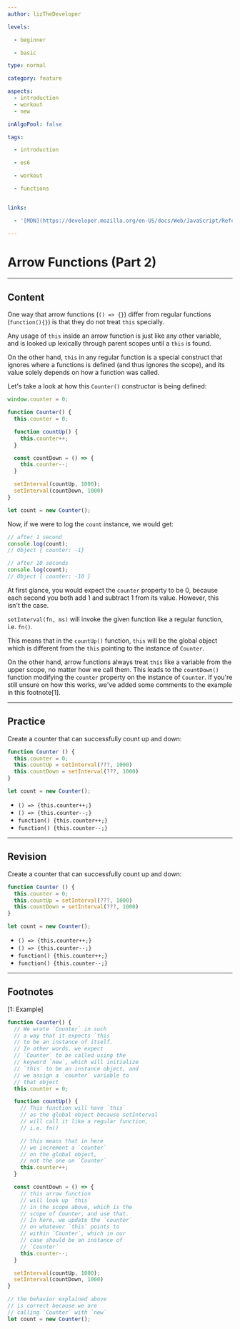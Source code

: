 ```yaml
---
author: lizTheDeveloper

levels:

  - beginner

  - basic

type: normal

category: feature

aspects:
  - introduction
  - workout
  - new

inAlgoPool: false

tags:

  - introduction

  - es6

  - workout

  - functions


links:

  - '[MDN](https://developer.mozilla.org/en-US/docs/Web/JavaScript/Reference/Functions/Arrow_functions){website}'

---
```


# Arrow Functions (Part 2)

---
## Content

One way that arrow functions (`() => {}`) differ from regular functions (`function(){}`) is that they do not treat `this` specially. 

Any usage of `this` inside an arrow function is just like any other variable, and is looked up lexically through parent scopes until a `this` is found.

On the other hand, `this` in any regular function is a special construct that ignores where a functions is defined (and thus ignores the scope), and its value solely depends on how a function was called.

Let's take a look at how this `Counter()` constructor is being defined: 

```js
window.counter = 0;

function Counter() {
  this.counter = 0;

  function countUp() {
    this.counter++;
  }

  const countDown = () => {
    this.counter--;
  }

  setInterval(countUp, 1000);
  setInterval(countDown, 1000)
}

let count = new Counter();
```

Now, if we were to log the `count` instance, we would get:

```js
// after 1 second
console.log(count);
// Object { counter: -1}

// after 10 seconds
console.log(count);
// Object { counter: -10 }
```

At first glance, you would expect the `counter` property to be 0, because each second you both add 1 and subtract 1 from its value. However, this isn't the case.

`setInterval(fn, ms)` will invoke the given function like a regular function, i.e. `fn()`.

This means that in the `countUp()` function, `this` will be the global object which is different from the `this` pointing to the instance of `Counter`.

On the other hand, arrow functions always treat `this` like a variable from the upper scope, no matter how we call them. This leads to the `countDown()` function modifying the `counter` property on the instance of `Counter`. If you're still unsure on how this works, we've added some comments to the example in this footnote[1].

---
## Practice

Create a counter that can successfully count up and down:

```js
function Counter () {
  this.counter = 0;
  this.countUp = setInterval(???, 1000)
  this.countDown = setInterval(???, 1000)
}

let count = new Counter();
```



* `() => {this.counter++;}`
* `() => {this.counter--;}`
* `function() {this.counter++;}`
* `function() {this.counter--;}`

---
## Revision

Create a counter that can successfully count up and down:

```js
function Counter () {
  this.counter = 0;
  this.countUp = setInterval(???, 1000)
  this.countDown = setInterval(???, 1000)
}

let count = new Counter();
```



* `() => {this.counter++;}`
* `() => {this.counter--;}`
* `function() {this.counter++;}`
* `function() {this.counter--;}`

 
---
## Footnotes
[1: Example]

```js
function Counter() {
  // We wrote `Counter` in such
  // a way that it expects `this`
  // to be an instance of itself.
  // In other words, we expect
  // `Counter` to be called using the
  // keyword `new`, which will initialize
  // `this` to be an instance object, and
  // we assign a `counter` variable to
  // that object
  this.counter = 0;

  function countUp() {
    // This function will have `this`
    // as the global object because setInterval
    // will call it like a regular function,
    // i.e. fn()

    // this means that in here
    // we increment a `counter`
    // on the global object,
    // not the one on `Counter`
    this.counter++;
  }

  const countDown = () => {
    // this arrow function
    // will look up `this`
    // in the scope above, which is the
    // scope of Counter, and use that.
    // In here, we update the `counter`
    // on whatever `this` points to 
    // within `Counter`, which in our 
    // case should be an instance of
    // `Counter`
    this.counter--;
  }

  setInterval(countUp, 1000);
  setInterval(countDown, 1000)
}

// the behavior explained above
// is correct because we are
// calling `Counter` with `new`
let count = new Counter();
```

